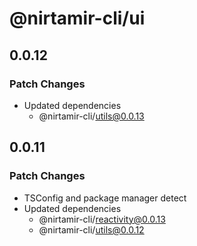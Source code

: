 # @nirtamir-cli/ui

## 0.0.12

### Patch Changes

- Updated dependencies
  - @nirtamir-cli/utils@0.0.13

## 0.0.11

### Patch Changes

- TSConfig and package manager detect
- Updated dependencies
  - @nirtamir-cli/reactivity@0.0.13
  - @nirtamir-cli/utils@0.0.12
